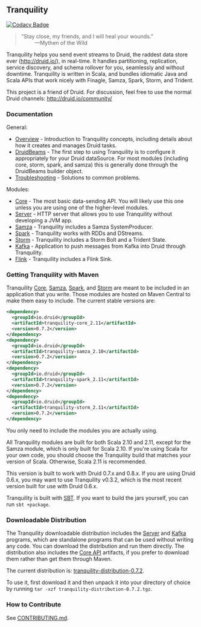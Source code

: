 ## Tranquility
[![Codacy Badge](https://api.codacy.com/project/badge/grade/93a9ae745c9e417ca1a12125535b773b)](https://www.codacy.com/app/carrodher/tranquility)

> &#8220;Stay close, my friends, and I will heal your wounds.&#8221;<br />
> &nbsp;&nbsp;&nbsp;&nbsp;&nbsp;&nbsp;&nbsp;&nbsp;&nbsp;&mdash;Mythen of the Wild

Tranquility helps you send event streams to Druid, the raddest data store ever (http://druid.io/), in real-time. It
handles partitioning, replication, service discovery, and schema rollover for you, seamlessly and without downtime.
Tranquility is written in Scala, and bundles idiomatic Java and Scala APIs that work nicely with Finagle, Samza, Spark,
Storm, and Trident.

This project is a friend of Druid. For discussion, feel free to use the normal Druid channels: http://druid.io/community/

### Documentation

General:

- [Overview](docs/overview.md) - Introduction to Tranquility concepts, including details about how it creates and
  manages Druid tasks.
- [DruidBeams](docs/druidbeams.md) - The first step to using Tranquility is to configure it appropriately for your
  Druid dataSource. For most modules (including core, storm, spark, and samza) this is generally done through the
  DruidBeams builder object.
- [Troubleshooting](docs/trouble.md) - Solutions to common problems.

Modules:

- [Core](docs/core.md) - The most basic data-sending API. You will likely use this one unless you are using
  one of the higher-level modules.
- [Server](docs/server.md) - HTTP server that allows you to use Tranquility without developing a JVM app.
- [Samza](docs/samza.md) - Tranquility includes a Samza SystemProducer.
- [Spark](docs/spark.md) - Tranquility works with RDDs and DStreams.
- [Storm](docs/storm.md) - Tranquility includes a Storm Bolt and a Trident State.
- [Kafka](docs/kafka.md) - Application to push messages from Kafka into Druid through Tranquility.
- [Flink](docs/flink.md) - Tranquility includes a Flink Sink.

### Getting Tranquility with Maven

Tranquility [Core](docs/core.md), [Samza](docs/samza.md), [Spark](docs/spark.md), and [Storm](docs/storm.md) are
meant to be included in an application that you write. Those modules are hosted on Maven Central to make them
easy to include. The current stable versions are:

```xml
<dependency>
  <groupId>io.druid</groupId>
  <artifactId>tranquility-core_2.11</artifactId>
  <version>0.7.2</version>
</dependency>
<dependency>
  <groupId>io.druid</groupId>
  <artifactId>tranquility-samza_2.10</artifactId>
  <version>0.7.2</version>
</dependency>
<dependency>
  <groupId>io.druid</groupId>
  <artifactId>tranquility-spark_2.11</artifactId>
  <version>0.7.2</version>
</dependency>
<dependency>
  <groupId>io.druid</groupId>
  <artifactId>tranquility-storm_2.11</artifactId>
  <version>0.7.2</version>
</dependency>
```

You only need to include the modules you are actually using.

All Tranquility modules are built for both Scala 2.10 and 2.11, except for the Samza module, which is only built for
Scala 2.10. If you're using Scala for your own code, you should choose the Tranquility build that matches your version
of Scala. Otherwise, Scala 2.11 is recommended.

This version is built to work with Druid 0.7.x and 0.8.x. If you are using Druid 0.6.x, you may want to use Tranquility
v0.3.2, which is the most recent version built for use with Druid 0.6.x.

Tranquility is built with [SBT](http://www.scala-sbt.org/). If you want to build the jars yourself, you can
run `sbt +package`.

### Downloadable Distribution

The Tranquility downloadable distribution includes the [Server](docs/server.md) and [Kafka](docs/kafka.md) programs,
which are standalone programs that can be used without writing any code. You can download the distribution and
run them directly. The distribution also includes the [Core API](docs/core.md) artifacts, if you prefer to download
them rather than get them through Maven.

The current distribution is:
[tranquility-distribution-0.7.2](http://static.druid.io/tranquility/releases/tranquility-distribution-0.7.2.tgz).

To use it, first download it and then unpack it into your directory of choice by running
`tar -xzf tranquility-distribution-0.7.2.tgz`.

### How to Contribute

See [CONTRIBUTING.md](CONTRIBUTING.md).
